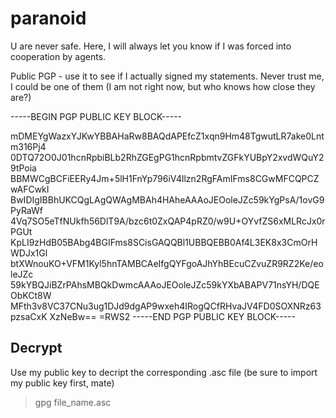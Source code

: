 # paranoid
U are never safe. Here, I will always let you know if I was forced into cooperation by agents.


Public PGP - use it to see if I actually signed my statements. Never trust me, I could be one of them (I am not right now, but who knows how close they are?)

-----BEGIN PGP PUBLIC KEY BLOCK-----

mDMEYgWazxYJKwYBBAHaRw8BAQdAPEfcZ1xqn9Hm48TgwutLR7ake0Lntm316Pj4
0DTQ72O0J01hcnRpbiBLb2RhZGEgPG1hcnRpbmtvZGFkYUBpY2xvdWQuY29tPoia
BBMWCgBCFiEERy4Jm+5lH1FnYp796iV4llzn2RgFAmIFms8CGwMFCQPCZwAFCwkI
BwIDIgIBBhUKCQgLAgQWAgMBAh4HAheAAAoJEOoleJZc59kYgPsA/1ovG9PyRaWf
4Vq7SO5eTfNUkfh56DlT9A/bzc6t0ZxQAP4pRZ0/w9U+OYvfZS6xMLRcJx0rPGUt
KpLI9zHdB05BAbg4BGIFms8SCisGAQQBl1UBBQEBB0Af4L3EK8x3CmOrHWDJx1Gl
btXWnouKO+VFM1Kyl5hnTAMBCAeIfgQYFgoAJhYhBEcuCZvuZR9RZ2Ke/eoleJZc
59kYBQJiBZrPAhsMBQkDwmcAAAoJEOoleJZc59kYXbABAPV71nsYH/DQEObKCt8W
MFth3v8VC37CNu3ug1DJd9dgAP9wxeh4IRogQCfRHvaJV4FD0SOXNRz63pzsaCxK
XzNeBw==
=RWS2
-----END PGP PUBLIC KEY BLOCK-----


## Decrypt
Use my public key to decript the corresponding .asc file (be sure to import my public key first, mate)

> gpg file_name.asc
